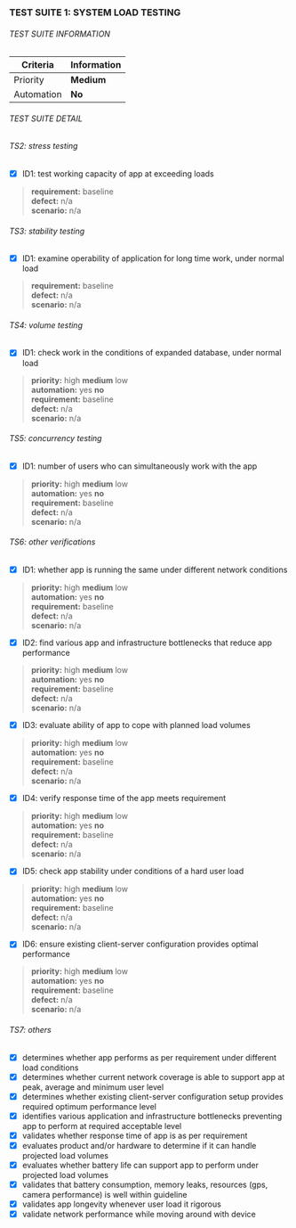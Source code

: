 ### TEST SUITE 1: SYSTEM LOAD TESTING

###### TEST SUITE INFORMATION

| Criteria | Information |
| ----------- | ----------- |
| Priority | **Medium** |
| Automation | **No** |

###### TEST SUITE DETAIL



###### TS2: stress testing
- [x] ID1: test working capacity of app at exceeding loads  

> **requirement:** baseline  
> **defect:** n/a  
> **scenario:** n/a

###### TS3: stability testing
- [x] ID1: examine operability of application for long time work, under normal load

> **requirement:** baseline  
> **defect:** n/a  
> **scenario:** n/a

###### TS4: volume testing
- [x] ID1: check work in the conditions of expanded database, under normal load

> **priority:** high **medium** low  
> **automation:** yes **no**  
> **requirement:** baseline  
> **defect:** n/a  
> **scenario:** n/a

###### TS5: concurrency testing
- [x] ID1: number of users who can simultaneously work with the app

> **priority:** high **medium** low  
> **automation:** yes **no**  
> **requirement:** baseline  
> **defect:** n/a  
> **scenario:** n/a

###### TS6: other verifications
- [x] ID1: whether app is running the same under different network conditions  

> **priority:** high **medium** low  
> **automation:** yes **no**  
> **requirement:** baseline  
> **defect:** n/a  
> **scenario:** n/a

- [x] ID2: find various app and infrastructure bottlenecks that reduce app performance

> **priority:** high **medium** low  
> **automation:** yes **no**  
> **requirement:** baseline  
> **defect:** n/a  
> **scenario:** n/a

- [x] ID3: evaluate ability of app to cope with planned load volumes

> **priority:** high **medium** low  
> **automation:** yes **no**  
> **requirement:** baseline  
> **defect:** n/a  
> **scenario:** n/a

- [x] ID4: verify response time of the app meets requirement

> **priority:** high **medium** low  
> **automation:** yes **no**  
> **requirement:** baseline  
> **defect:** n/a  
> **scenario:** n/a

- [x] ID5: check app stability under conditions of a hard user load

> **priority:** high **medium** low  
> **automation:** yes **no**  
> **requirement:** baseline  
> **defect:** n/a  
> **scenario:** n/a

- [x] ID6: ensure existing client-server configuration provides optimal performance

> **priority:** high **medium** low  
> **automation:** yes **no**  
> **requirement:** baseline  
> **defect:** n/a  
> **scenario:** n/a

###### TS7: others
- [x] determines whether app performs as per requirement under different load conditions
- [x] determines whether current network coverage is able to support app at peak, average and minimum user level
- [x] determines whether existing client-server configuration setup provides required optimum performance level
- [x] identifies various application and infrastructure bottlenecks preventing app to perform at required acceptable level
- [x] validates whether response time of app is as per requirement
- [x] evaluates product and/or hardware to determine if it can handle projected load volumes
- [x] evaluates whether battery life can support app to perform under projected load volumes
- [x] validates that battery consumption, memory leaks, resources (gps, camera performance) is well within guideline
- [x] validates app longevity whenever user load it rigorous
- [x] validate network performance while moving around with device
